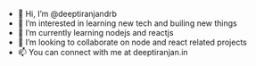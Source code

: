- 👋 Hi, I’m @deeptiranjandrb
- 👀 I’m interested in learning new tech and builing new things
- 🌱 I’m currently learning nodejs and reactjs
- 💞️ I’m looking to collaborate on node and react related projects
- 📫 You can connect with me at deeptiranjan.in

<!---
deeptiranjan-drb/deeptiranjan-drb is a ✨ special ✨ repository because its `README.md` (this file) appears on your GitHub profile.
You can click the Preview link to take a look at your changes.
--->
